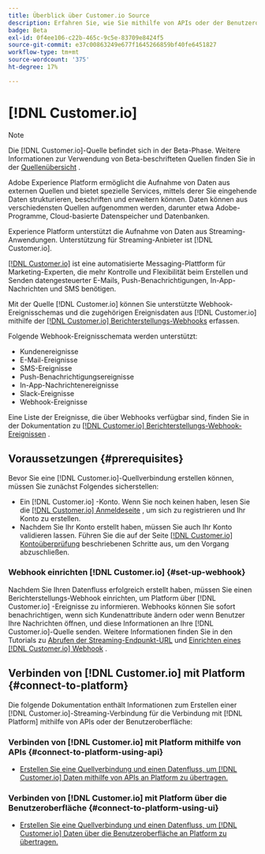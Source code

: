```yaml
---
title: Überblick über Customer.io Source
description: Erfahren Sie, wie Sie mithilfe von APIs oder der Benutzeroberfläche Customer.io mit Adobe Experience Platform verbinden können, indem Sie Webhooks nutzen.
badge: Beta
exl-id: 0f4ee106-c22b-465c-9c5e-83709e8424f5
source-git-commit: e37c00863249e677f1645266859bf40fe6451827
workflow-type: tm+mt
source-wordcount: '375'
ht-degree: 17%

---
```


# [!DNL Customer.io]

>[!NOTE]
>
>Die [!DNL Customer.io]-Quelle befindet sich in der Beta-Phase. Weitere Informationen zur Verwendung von Beta-beschrifteten Quellen finden Sie in der [Quellenübersicht](../../home.md#terms-and-conditions) .

Adobe Experience Platform ermöglicht die Aufnahme von Daten aus externen Quellen und bietet spezielle Services, mittels derer Sie eingehende Daten strukturieren, beschriften und erweitern können. Daten können aus verschiedensten Quellen aufgenommen werden, darunter etwa Adobe-Programme, Cloud-basierte Datenspeicher und Datenbanken.

Experience Platform unterstützt die Aufnahme von Daten aus Streaming-Anwendungen. Unterstützung für Streaming-Anbieter ist [!DNL Customer.io].

[[!DNL Customer.io]](https://customer.io/) ist eine automatisierte Messaging-Plattform für Marketing-Experten, die mehr Kontrolle und Flexibilität beim Erstellen und Senden datengesteuerter E-Mails, Push-Benachrichtigungen, In-App-Nachrichten und SMS benötigen.

Mit der Quelle [!DNL Customer.io] können Sie unterstützte Webhook-Ereignisschemas und die zugehörigen Ereignisdaten aus [!DNL Customer.io] mithilfe der [[!DNL Customer.io] Berichterstellungs-Webhooks](https://customer.io/docs/api/webhooks/) erfassen.

Folgende Webhook-Ereignisschemata werden unterstützt:

* Kundenereignisse
* E-Mail-Ereignisse
* SMS-Ereignisse
* Push-Benachrichtigungsereignisse
* In-App-Nachrichtenereignisse
* Slack-Ereignisse
* Webhook-Ereignisse

Eine Liste der Ereignisse, die über Webhooks verfügbar sind, finden Sie in der Dokumentation zu [[!DNL Customer.io] Berichterstellungs-Webhook-Ereignissen](https://customer.io/docs/webhooks/#events) .

## Voraussetzungen {#prerequisites}

Bevor Sie eine [!DNL Customer.io]-Quellverbindung erstellen können, müssen Sie zunächst Folgendes sicherstellen:

* Ein [!DNL Customer.io] -Konto. Wenn Sie noch keinen haben, lesen Sie die [[!DNL Customer.io] Anmeldeseite](https://fly.customer.io/signup) , um sich zu registrieren und Ihr Konto zu erstellen.
* Nachdem Sie Ihr Konto erstellt haben, müssen Sie auch Ihr Konto validieren lassen. Führen Sie die auf der Seite [[!DNL Customer.io] Kontoüberprüfung](https://customer.io/docs/account-verification/) beschriebenen Schritte aus, um den Vorgang abzuschließen.

### Webhook einrichten [!DNL Customer.io] {#set-up-webhook}

Nachdem Sie Ihren Datenfluss erfolgreich erstellt haben, müssen Sie einen Berichterstellungs-Webhook einrichten, um Platform über [!DNL Customer.io] -Ereignisse zu informieren. Webhooks können Sie sofort benachrichtigen, wenn sich Kundenattribute ändern oder wenn Benutzer Ihre Nachrichten öffnen, und diese Informationen an Ihre [!DNL Customer.io]-Quelle senden. Weitere Informationen finden Sie in den Tutorials zu [Abrufen der Streaming-Endpunkt-URL](../../tutorials/ui/create/marketing-automation/customerio-webhook.md#get-streaming-endpoint) und [Einrichten eines [!DNL Customer.io] Webhook](../../tutorials/ui/create/marketing-automation/customerio-webhook.md#set-up-webhook) .

## Verbinden von [!DNL Customer.io] mit Platform {#connect-to-platform}

Die folgende Dokumentation enthält Informationen zum Erstellen einer [!DNL Customer.io]-Streaming-Verbindung für die Verbindung mit [!DNL Platform] mithilfe von APIs oder der Benutzeroberfläche:

### Verbinden von [!DNL Customer.io] mit Platform mithilfe von APIs {#connect-to-platform-using-api}

* [Erstellen Sie eine Quellverbindung und einen Datenfluss, um [!DNL Customer.io] Daten mithilfe von APIs an Platform zu übertragen.](../../tutorials/api/create/marketing-automation/customerio-webhook.md)

### Verbinden von [!DNL Customer.io] mit Platform über die Benutzeroberfläche {#connect-to-platform-using-ui}

* [Erstellen Sie eine Quellverbindung und einen Datenfluss, um [!DNL Customer.io] Daten über die Benutzeroberfläche an Platform zu übertragen.](../../tutorials/ui/create/marketing-automation/customerio-webhook.md)

